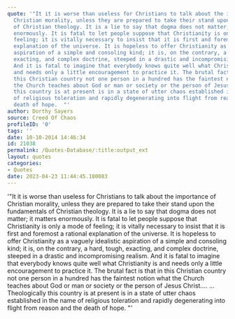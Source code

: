 ```yaml
---
quote: '"It it is worse than useless for Christians to talk about the importance of
  Christian morality, unless they are prepared to take their stand upon the fundamentals
  of Christian theology. It is a lie to say that dogma does not matter; it matters
  enormously. It is fatal to let people suppose that Christianity is only a mode of
  feeling; it is vitally necessary to insist that it is first and foremost a rational
  explanation of the universe. It is hopeless to offer Christianity as a vaguely idealistic
  aspiration of a simple and consoling kind; it is, on the contrary, a hard, tough,
  exacting, and complex doctrine, steeped in a drastic and incompromising realism.
  And it is fatal to imagine that everybody knows quite well what Christianity is
  and needs only a little encouragement to practice it. The brutal fact is that in
  this Christian country not one person in a hundred has the faintest notion what
  the Church teaches about God or man or society or the person of Jesus Christ….  …Theologically
  this country is at present is in a state of utter chaos established in the name
  of religious toleration and rapidly degenerating into flight from reason and the
  death of hope.  "'
author: Dorthy Sayers
source: Creed Of Chaos
profileID: '0'
tags: ''
date: 10-10-2014 14:46:34
id: 21038
permalink: /Quotes-Database/:title:output_ext
layout: quotes
categories:
- Quotes
date: 2023-04-23 11:44:45.180083
---
```

'"It it is worse than useless for Christians to talk about the importance of
  Christian morality, unless they are prepared to take their stand upon the fundamentals
  of Christian theology. It is a lie to say that dogma does not matter; it matters
  enormously. It is fatal to let people suppose that Christianity is only a mode of
  feeling; it is vitally necessary to insist that it is first and foremost a rational
  explanation of the universe. It is hopeless to offer Christianity as a vaguely idealistic
  aspiration of a simple and consoling kind; it is, on the contrary, a hard, tough,
  exacting, and complex doctrine, steeped in a drastic and incompromising realism.
  And it is fatal to imagine that everybody knows quite well what Christianity is
  and needs only a little encouragement to practice it. The brutal fact is that in
  this Christian country not one person in a hundred has the faintest notion what
  the Church teaches about God or man or society or the person of Jesus Christ….  …Theologically
  this country is at present is in a state of utter chaos established in the name
  of religious toleration and rapidly degenerating into flight from reason and the
  death of hope.  "'
